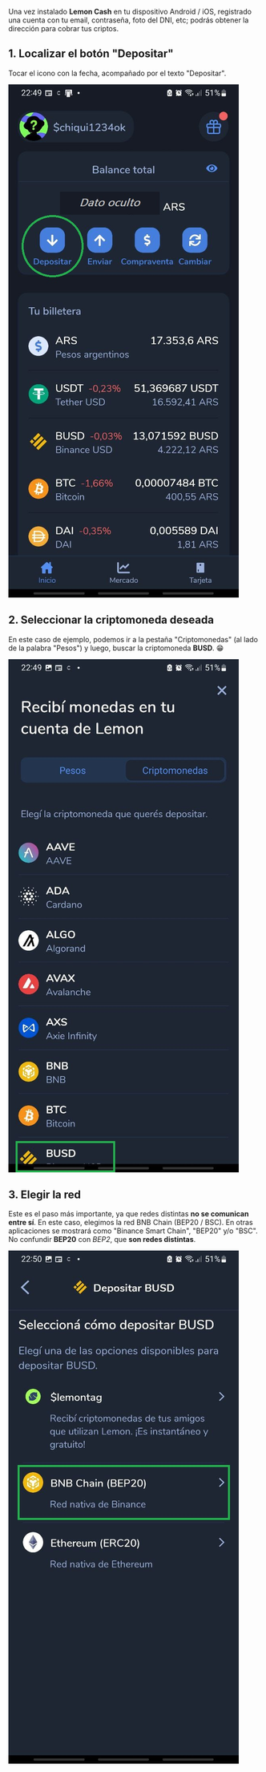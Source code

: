 Una vez instalado **Lemon Cash** en tu dispositivo Android / iOS, registrado una cuenta con tu email, contraseña, foto del DNI, etc; podrás obtener la dirección para cobrar tus criptos.

## 1. Localizar el botón "Depositar"

Tocar el icono con la fecha, acompañado por el texto "Depositar".

![Dirigirse al botón DEPOSITAR](1.jpg)

## 2. Seleccionar la criptomoneda deseada

En este caso de ejemplo, podemos ir a la pestaña "Criptomonedas" (al lado de la palabra "Pesos") y luego, buscar la criptomoneda **BUSD**. 😁

![Buscar la criptomoneda deseada, por ejemplo, BUSD](2.jpg)

## 3. Elegir la red

Este es el paso más importante, ya que redes distintas **no se comunican entre sí**. En este caso, elegimos la red BNB Chain (BEP20 / BSC). En otras aplicaciones se mostrará como "Binance Smart Chain", "BEP20" y/o "BSC". No confundir **BEP20** con *BEP2*, que **son redes distintas**.

![Escoger la red BEP20](3.jpg)

